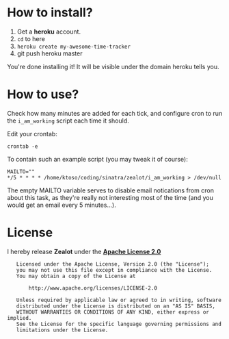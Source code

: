 How to install?
===============
1. Get a **heroku** account.
2. `cd` to here
3. `heroku create my-awesome-time-tracker`
4. git push heroku master

You're done installing it! It will be visible under the domain heroku tells you.

How to use?
===========
Check how many minutes are added for each tick, and configure cron to run the `i_am_working` script each time it should.

Edit your crontab:

```
crontab -e
```

To contain such an example script (you may tweak it of course):

```
MAILTO=""
*/5 * * * * /home/ktoso/coding/sinatra/zealot/i_am_working > /dev/null
```

The empty MAILTO variable serves to disable email notications from cron about this task, as they're really not interesting most of the time (and you would get an email every 5 minutes...).

License
=======

I hereby release **Zealot** under the **<a href="http://www.apache.org/licenses/LICENSE-2.0.html">Apache License 2.0</a>**

```
   Licensed under the Apache License, Version 2.0 (the "License");
   you may not use this file except in compliance with the License.
   You may obtain a copy of the License at

       http://www.apache.org/licenses/LICENSE-2.0

   Unless required by applicable law or agreed to in writing, software
   distributed under the License is distributed on an "AS IS" BASIS,
   WITHOUT WARRANTIES OR CONDITIONS OF ANY KIND, either express or implied.
   See the License for the specific language governing permissions and
   limitations under the License.
```
